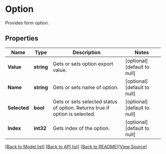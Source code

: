 # Option
Provides form option.

## Properties
Name | Type | Description | Notes
------------ | ------------- | ------------- | -------------
**Value** | **string** | Gets or sets option export value. | [optional] [default to null]
**Name** | **string** | Gets or sets name of option. | [optional] [default to null]
**Selected** | **bool** | Gets or sets selected status of option. Returns true if option is selected. | [optional] [default to null]
**Index** | **int32** | Gets index of the option.  | [optional] [default to null]

[[Back to Model list]](../README.md#documentation-for-models) [[Back to API list]](../README.md#documentation-for-api-endpoints) [[Back to README]](../README.md)[[View Source]](../option.go)


